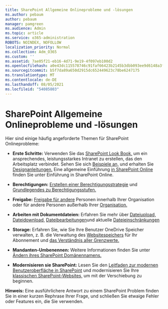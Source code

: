 ```yaml
---
title: SharePoint Allgemeine Onlineprobleme und -lösungen
ms.author: pebaum
author: pebaum
manager: pamgreen
ms.audience: Admin
ms.topic: article
ms.service: o365-administration
ROBOTS: NOINDEX, NOFOLLOW
localization_priority: Normal
ms.collection: Adm_O365
ms.custom: ''
ms.assetid: 7ae05f21-eb16-4d71-9e19-4f097eb100d2
ms.openlocfilehash: a0e43dc115578746c91faf66423b2145b3dbb093ee9d6148a3fe28cc42f2d396
ms.sourcegitcommit: b5f7da89a650d2915dc652449623c78be6247175
ms.translationtype: MT
ms.contentlocale: de-DE
ms.lasthandoff: 08/05/2021
ms.locfileid: "54085803"
---
```

# <a name="sharepoint-online-common-issues-and-resolutions"></a>SharePoint Allgemeine Onlineprobleme und -lösungen

Hier sind einige häufig angeforderte Themen für SharePoint Onlineprobleme:

- **Erste Schritte:** Verwenden Sie das [SharePoint Look Book,](https://lookbook.microsoft.com/assets/SharePoint_lookbook_2019.pdf) um ein ansprechendes, leistungsstarkes Intranet zu erstellen, das den Arbeitsplatz verbindet. Sehen Sie sich [Beispiele an,](https://lookbook.microsoft.com/) und erhalten Sie [Designanleitungen.](https://spdesign.azurewebsites.net/) Eine allgemeine Einführung [in SharePoint Online](https://docs.microsoft.com/sharepoint/introduction) finden Sie unter Einführung in SharePoint Online.

- **Berechtigungen:** [Erstellen einer Berechtigungsstrategie](https://docs.microsoft.com/sharepoint/default-sharepoint-groups) und [Grundlegendes zu Berechtigungsstufen.](https://docs.microsoft.com/sharepoint/understanding-permission-levels)

- **Freigabe:** [Freigabe für andere](https://docs.microsoft.com/sharepoint/default-sharepoint-groups) Personen innerhalb Ihrer Organisation oder für andere Personen außerhalb Ihrer [Organisation.](https://docs.microsoft.com/sharepoint/external-sharing-overview)

- **Arbeiten mit Dokumentdateien:** Erfahren Sie mehr über [Dateiupload,](https://support.office.com/article/Upload-a-folder-or-files-to-a-document-library-eb18fcba-c953-4d45-8d90-8da66edeacdb) [Dateidownload,](https://support.office.com/article/Download-files-and-folders-from-OneDrive-or-SharePoint-5c7397b7-19c7-4893-84fe-d02e8fa5df05) [Dateibearbeitungen](https://support.office.com/article/Edit-a-document-in-a-document-library-02d8497f-1c13-4114-949a-b8466f639b07)und aktuelle [Dateieinschränkungen](https://support.office.com/article/invalid-file-names-and-file-types-in-onedrive-onedrive-for-business-and-sharepoint-64883a5d-228e-48f5-b3d2-eb39e07630fa)

- **Storage:** Erfahren Sie, wie Sie Ihre Benutzer OneDrive Speicher verwalten, z. B. </a> die Verwaltung des [Websitespeichers](https://docs.microsoft.com/sharepoint/manage-site-collection-storage-limits) für Ihr Abonnement und [das Verständnis aller Grenzwerte.](https://docs.microsoft.com/office365/servicedescriptions/sharepoint-online-service-description/sharepoint-online-limits)

- **Mandanten-Umbenennen:** Weitere Informationen finden Sie unter [Ändern ihres SharePoint Domänennamens.](https://docs.microsoft.com/sharepoint/change-your-sharepoint-domain-name)

- **Modernisieren sie SharePoint:** Lesen Sie den [Leitfaden zur modernen Benutzeroberfläche in SharePoint](https://docs.microsoft.com/sharepoint/guide-to-sharepoint-modern-experience) und modernisieren Sie Ihre [klassischen SharePoint-Websites,](https://docs.microsoft.com/sharepoint/dev/transform/modernize-classic-sites) um mit der Verschiebung zu beginnen.

**Hinweis:** Eine ausführlichere Antwort zu einem SharePoint Problem finden Sie in einer kurzen Rephrase Ihrer Frage, und schließen Sie etwaige Fehler oder Features ein, die Sie verwenden.